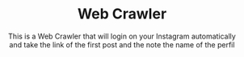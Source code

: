 <h1 align="center">Web Crawler</h1>

<p align="center">
This is a Web Crawler that will login on your Instagram automatically <br/>
and take the link of the first post and the note the name of the perfil
</p>
